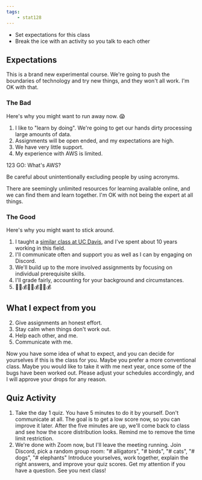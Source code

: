 ```yaml
---
tags:
    - stat128
---
```


- Set expectations for this class
- Break the ice with an activity so you talk to each other

## Expectations

This is a brand new experimental course.
We're going to push the boundaries of technology and try new things, and they won't all work.
I'm OK with that.

### The Bad

Here's why you might want to run away now. 😱

1. I like to "learn by doing".
    We're going to get our hands dirty processing large amounts of data.
1. Assignments will be open ended, and my expectations are high.
1. We have very little support.
2. My experience with AWS is limited.

123 GO: What's AWS?

Be careful about unintentionally excluding people by using acronyms.

There are seemingly unlimited resources for learning available online, and we can find them and learn together.
I'm OK with not being the expert at all things.

### The Good

Here's why you might want to stick around.

1. I taught a [similar class at UC Davis](https://github.com/clarkfitzg/sta141c-winter19), and I've spent about 10 years working in this field.
3. I'll communicate often and support you as well as I can by engaging on Discord.
2. We'll build up to the more involved assignments by focusing on individual prerequisite skills.
3. I'll grade fairly, accounting for your background and circumstances.
4. 🤑💵💰🤑💵💰🤑💵💰


## What I expect from you

2. Give assignments an honest effort.
1. Stay calm when things don't work out.
3. Help each other, and me.
3. Communicate with me.

Now you have some idea of what to expect, and you can decide for yourselves if this is the class for you.
Maybe you prefer a more conventional class.
Maybe you would like to take it with me next year, once some of the bugs have been worked out.
Please adjust your schedules accordingly, and I will approve your drops for any reason.


## Quiz Activity

1. Take the day 1 quiz.
    You have 5 minutes to do it by yourself.
    Don't communicate at all.
    The goal is to get a low score now, so you can improve it later.
    After the five minutes are up, we'll come back to class and see how the score distribution looks.
    Remind me to remove the time limit restriction.
2. We're done with Zoom now, but I'll leave the meeting running.
    Join Discord, pick a random group room: "# alligators", "# birds", "# cats", "# dogs", "# elephants"
    Introduce yourselves, work together, explain the right answers, and improve your quiz scores.
    Get my attention if you have a question.
    See you next class!
